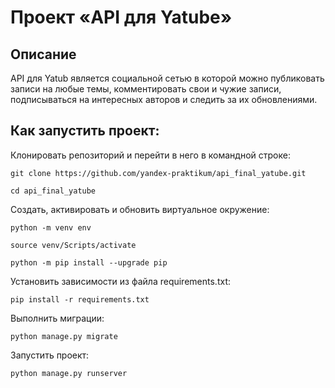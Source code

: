 # Проект «API для Yatube»
## Описание
API для Yatub  является  социальной сетью в которой можно публиковать записи на любые темы, комментировать свои и чужие записи, подписываться на интересных авторов и следить за их обновлениями.
## Как запустить проект:

Клонировать репозиторий и перейти в него в командной строке:

```
git clone https://github.com/yandex-praktikum/api_final_yatube.git
```

```
cd api_final_yatube
```

Cоздать, активировать и обновить виртуальное окружение:

```
python -m venv env
```
```
source venv/Scripts/activate
```
```
python -m pip install --upgrade pip
```
Установить зависимости из файла requirements.txt:
```
pip install -r requirements.txt
```

Выполнить миграции:

```
python manage.py migrate
```

Запустить проект:

```
python manage.py runserver
```
